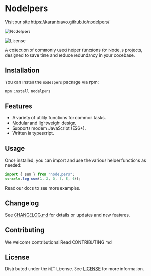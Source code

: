 # Nodelpers

Visit our site https://karanbravo.github.io/nodelpers/

![Nodelpers](https://raw.githubusercontent.com/karanBRAVO/nodelpers/refs/heads/main/docs/static/img/nodelpers.png)

![License](https://img.shields.io/github/license/karanbravo/nodelpers)

A collection of commonly used helper functions for Node.js projects, designed to save time and reduce redundancy in your codebase.

## Installation

You can install the `nodelpers` package via npm:

```bash
npm install nodelpers
```

## Features

- A variety of utility functions for common tasks.
- Modular and lightweight design.
- Supports modern JavaScript (ES6+).
- Written in typescript.

## Usage

Once installed, you can import and use the various helper functions as needed:

```javascript
import { sum } from "nodelpers";
console.log(sum(1, 2, 3, 4, 5, 6));
```

Read our docs to see more examples.

## Changelog

See [CHANGELOG.md](https://github.com/karanBRAVO/nodelpers/blob/main/CHANGELOG.md) for details on updates and new features.

## Contributing

We welcome contributions! Read [CONTRIBUTING.md](https://github.com/karanBRAVO/nodelpers/blob/main/CONTRIBUTING.md)

## License

Distributed under the `MIT` License. See [LICENSE](https://github.com/karanBRAVO/nodelpers/blob/main/LICENSE) for more information.

